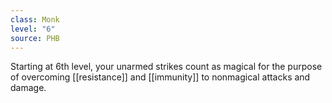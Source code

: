 ```yaml
---
class: Monk
level: "6"
source: PHB
---
```


Starting at 6th level, your unarmed strikes count as magical for the purpose of overcoming [[resistance]] and [[immunity]] to nonmagical attacks and damage.